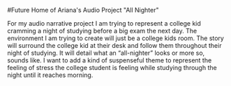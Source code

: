 #Future Home of Ariana's Audio Project "All Nighter"

For my audio narrative project I am trying to represent a college kid cramming a night of studying before a big exam the next day. The environment I am trying to create will just be a college kids room. The story will surround the college kid at their desk and follow them throughout their night of studying. It will detail what an “all-nighter” looks or more so, sounds like. I want to add a kind of suspenseful theme to represent the feeling of stress the college student is feeling while studying through the night until it reaches morning.
